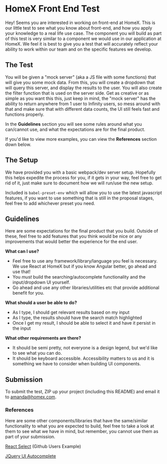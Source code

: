 # HomeX Front End Test

Hey! Seems you are interested in working on front-end at HomeX. This is our little test to see what you know about front-end, and how you apply your knowledge to a real life use case. The component you will build as part of this test is very similar to a component we would use in our application at HomeX. We feel it is best to give you a test that will accurately reflect your ability to work within our team and on the specific features we develop.

## The Test

You will be given a "mock server" (aka a JS file with some functions) that will give you some mock data. From this, you will create a dropdown that will query this server, and display the results to the user. You will also create the filter function that is used on the server side. Get as creative or as simple as you want this this, just keep in mind, the "mock server" has the ability to return anywhere from 1 user to Infinity users, so mess around with that and make sure that with different data counts, the UI still feels fast and functions properly.

In the **Guidelines** section you will see some rules around what you can/cannot use, and what the expectations are for the final product.

If you'd like to view more examples, you can view the **References** section down below.

## The Setup

We have provided you with a basic webpack/dev server setup. Hopefully this helps expedite the process for you, if it gets in your way, feel free to get rid of it, just make sure to document how we will run/use the new setup.

Included is `babel-preset-env` which will allow you to use the latest javascript features, if you want to use something that is still in the proposal stages, feel free to add whichever preset you need.

## Guidelines

Here are some expectations for the final product that you build. Outside of these, feel free to add features that you think would be nice or any improvements that would better the experience for the end user.

**What can I use?**

- Feel free to use any framework/library/language you feel is necessary. We use React at HomeX but if you know Angular better, go ahead and use that!
- You _must_ build the searching/autocomplete functionality and the input/dropdown UI yourself.
- Go ahead and use any other libraries/utilities etc that provide additional benefit for you.

**What should a user be able to do?**

- As I type, I should get relevant results based on my input
- As I type, the results should have the search match highlighted
- Once I get my result, I should be able to select it and have it persist in the input

**What other requirements are there?**

- It should be semi pretty, not everyone is a design legend, but we'd like to see what you can do.
- It should be keyboard accessible. Accessibility matters to us and it is something we have to consider when building UI components.

## Submission

To submit the test, ZIP up your project (including this README) and email it to [amanda@homex.com](mailto:amanda@homex.com).

### References

Here are some other components/libraries that have the same/similar functionality to what you are expected to build, feel free to take a look at them to see what we have in mind, but remember, you cannot use them as part of your submission.

[React Select](http://jedwatson.github.io/react-select/) (Github Users Example)

[JQuery UI Autocomplete](https://jqueryui.com/autocomplete/)
